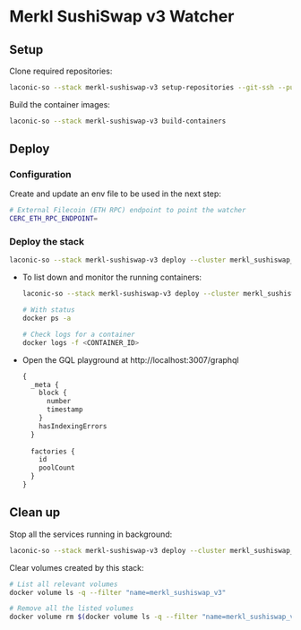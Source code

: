 # Merkl SushiSwap v3 Watcher

## Setup

Clone required repositories:

```bash
laconic-so --stack merkl-sushiswap-v3 setup-repositories --git-ssh --pull
```

Build the container images:

```bash
laconic-so --stack merkl-sushiswap-v3 build-containers
```

## Deploy

### Configuration

Create and update an env file to be used in the next step:

  ```bash
  # External Filecoin (ETH RPC) endpoint to point the watcher
  CERC_ETH_RPC_ENDPOINT=
  ```

### Deploy the stack

```bash
laconic-so --stack merkl-sushiswap-v3 deploy --cluster merkl_sushiswap_v3 --env-file <PATH_TO_ENV_FILE> up
```

* To list down and monitor the running containers:

  ```bash
  laconic-so --stack merkl-sushiswap-v3 deploy --cluster merkl_sushiswap_v3 ps

  # With status
  docker ps -a

  # Check logs for a container
  docker logs -f <CONTAINER_ID>
  ```

* Open the GQL playground at http://localhost:3007/graphql

  ```graphql
  {
    _meta {
      block {
        number
        timestamp
      }
      hasIndexingErrors
    }
    
    factories {
      id
      poolCount
    }
  }
  ```

## Clean up

Stop all the services running in background:

```bash
laconic-so --stack merkl-sushiswap-v3 deploy --cluster merkl_sushiswap_v3 down
```

Clear volumes created by this stack:

```bash
# List all relevant volumes
docker volume ls -q --filter "name=merkl_sushiswap_v3"

# Remove all the listed volumes
docker volume rm $(docker volume ls -q --filter "name=merkl_sushiswap_v3")
```
